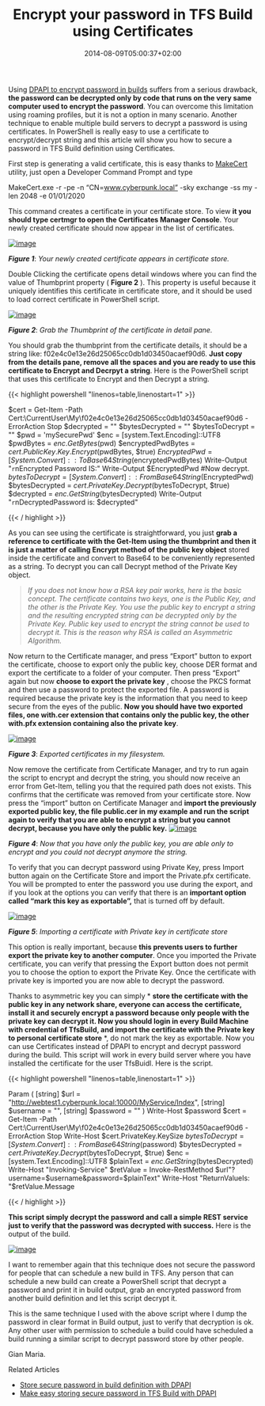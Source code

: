 ﻿---
title: "Encrypt your password in TFS Build using Certificates"
description: ""
date: 2014-08-09T05:00:37+02:00
draft: false
tags: [TFS Build]
categories: [Tfs]
---
Using [DPAPI to encrypt password in builds](http://www.codewrecks.com/blog/index.php/2014/07/22/make-easy-storing-secure-password-in-tfs-build-with-dpapi/) suffers from a serious drawback,  **the password can be decrypted only by code that runs on the very same computer used to encrypt the password**. You can overcome this limitation using roaming profiles, but it is not a option in many scenario. Another technique to enable multiple build servers to decrypt a password is using certificates. In PowerShell is really easy to use a certificate to encrypt/decrypt string and this article will show you how to secure a password in TFS Build definition using Certificates.

First step is generating a valid certificate, this is easy thanks to [MakeCert](http://msdn.microsoft.com/en-us/library/bfsktky3%28v=vs.110%29.aspx) utility, just open a Developer Command Prompt and type

MakeCert.exe -r -pe -n “CN=www.cyberpunk.local” -sky exchange -ss my -len 2048 -e 01/01/2020

This command creates a certificate in your certificate store. To view  **it you should type certmgr to open the Certificates Manager Console**. Your newly created certificate should now appear in the list of certificates.

[![image](https://www.codewrecks.com/blog/wp-content/uploads/2014/08/image_thumb3.png "image")](https://www.codewrecks.com/blog/wp-content/uploads/2014/08/image3.png)

 ***Figure 1***: *Your newly created certificate appears in certificate store.*

Double Clicking the certificate opens detail windows where you can find the value of Thumbprint property ( **Figure 2** ). This property is useful because it uniquely identifies this certificate in certificate store, and it should be used to load correct certificate in PowerShell script.

[![image](https://www.codewrecks.com/blog/wp-content/uploads/2014/08/image_thumb4.png "image")](https://www.codewrecks.com/blog/wp-content/uploads/2014/08/image4.png)

 ***Figure 2***: *Grab the Thumbprint of the certificate in detail pane.*

You should grab the thumbprint from the certificate details, it should be a string like: f02e4c0e13e26d25065cc0db1d03450acaef90d6.  **Just copy from the details pane, remove all the spaces and you are ready to use this certificate to Encrypt and Decrpyt a string**. Here is the PowerShell script that uses this certificate to Encrypt and then Decrypt a string.

{{< highlight powershell "linenos=table,linenostart=1" >}}


$cert = Get-Item -Path Cert:\CurrentUser\My\f02e4c0e13e26d25065cc0db1d03450acaef90d6 -ErrorAction Stop
$decrypted = ""
$bytesDecrypted = ""
$bytesToDecrypt = ""
$pwd = 'mySecurePwd'
$enc = [system.Text.Encoding]::UTF8
$pwdBytes = $enc.GetBytes($pwd) 
$encryptedPwdBytes = $cert.PublicKey.Key.Encrypt($pwdBytes, $true)
$EncryptedPwd = [System.Convert]::ToBase64String($encryptedPwdBytes)
Write-Output "`r`nEncrypted Password IS:"
Write-Output $EncryptedPwd
#Now decrypt.
$bytesToDecrypt = [System.Convert]::FromBase64String($EncryptedPwd)
$bytesDecrypted = $cert.PrivateKey.Decrypt($bytesToDecrypt, $true)
$decrypted = $enc.GetString($bytesDecrypted)
Write-Output "`r`nDecryptedPassword is: $decrypted"

{{< / highlight >}}

As you can see using the certificate is straightforward, you just  **grab a reference to certificate with the Get-Item using the thumbprint and then it is just a matter of calling Encrypt method of the public key object** stored inside the certificate and convert to Base64 to be conveniently represented as a string. To decrypt you can call Decrypt method of the Private Key object.

> *If you does not know how a RSA key pair works, here is the basic concept. The certificate contains two keys, one is the Public Key, and the other is the Private Key. You use the public key to encrypt a string and the resulting encrypted string can be decrypted only by the Private Key. Public key used to encrypt the string cannot be used to decrypt it. This is the reason why RSA is called an Asymmetric Algorithm.*

Now return to the Certificate manager, and press “Export” button to export the certificate, choose to export only the public key, choose DER format and export the certificate to a folder of your computer. Then press “Export” again but now  **choose to export the private key** , choose the PKCS format and then use a password to protect the exported file. A password is required because the private key is the information that you need to keep secure from the eyes of the public.  **Now you should have two exported files, one with.cer extension that contains only the public key, the other with.pfx extension containing also the private key**.

[![image](https://www.codewrecks.com/blog/wp-content/uploads/2014/08/image_thumb5.png "image")](https://www.codewrecks.com/blog/wp-content/uploads/2014/08/image5.png)

 ***Figure 3***: *Exported certificates in my filesystem.*

Now remove the certificate from Certificate Manager, and try to run again the script to encrypt and decrypt the string, you should now receive an error from Get-Item, telling you that the required path does not exists. This confirms that the certificate was removed from your certificate store. Now press the “import” button on Certificate Manager and  **import the previously exported public key, the file public.cer in my example and run the script again to verify that you are able to encrypt a string but you cannot decrypt, because you have only the public key.** [![image](https://www.codewrecks.com/blog/wp-content/uploads/2014/08/image_thumb6.png "image")](https://www.codewrecks.com/blog/wp-content/uploads/2014/08/image6.png)

 ***Figure 4***: *Now that you have only the public key, you are able only to encrypt and you could not decrypt anymore the string.*

To verify that you can decrypt password using Private Key, press Import button again on the Certificate Store and import the Private.pfx certificate. You will be prompted to enter the password you use during the export, and if you look at the options you can verify that there is an  **important option called “mark this key as exportable”,** that is turned off by default.

[![image](https://www.codewrecks.com/blog/wp-content/uploads/2014/08/image_thumb7.png "image")](https://www.codewrecks.com/blog/wp-content/uploads/2014/08/image7.png)

 ***Figure 5***: *Importing a certificate with Private key in certificate store*

This option is really important, because  **this prevents users to further export the private key to another computer**. Once you imported the Private certificate, you can verify that pressing the Export button does not permit you to choose the option to export the Private Key. Once the certificate with private key is imported you are now able to decrypt the password.

Thanks to asymmetric key you can simply * **store the certificate with the public key in any network share, everyone can access the certificate, install it and securely encrypt a password because only people with the private key can decrypt it. Now you should login in every Build Machine with credential of TfsBuild, and import the certificate with the Private key to personal certificate store** *, do not mark the key as exportable. Now you can use Certificates instead of DPAPI to encrypt and decrypt password during the build. This script will work in every build server where you have installed the certificate for the user TfsBuidl. Here is the script.

{{< highlight powershell "linenos=table,linenostart=1" >}}


Param
(
[string] $url = "http://webtest1.cyberpunk.local:10000/MyService/Index",
[string] $username = "",
[string] $password = ""
)
Write-Host $password
$cert = Get-Item -Path Cert:\CurrentUser\My\f02e4c0e13e26d25065cc0db1d03450acaef90d6 -ErrorAction Stop
Write-Host $cert.PrivateKey.KeySize
$bytesToDecrypt = [System.Convert]::FromBase64String($password)
$bytesDecrypted = $cert.PrivateKey.Decrypt($bytesToDecrypt, $true)
$enc = [system.Text.Encoding]::UTF8
$plainText = $enc.GetString($bytesDecrypted)
Write-Host "Invoking-Service"
$retValue = Invoke-RestMethod $url"?username=$username&password=$plainText"  
Write-Host "ReturnValueIs: "$retValue.Message

{{< / highlight >}}

 **This script simply decrypt the password and call a simple REST service just to verify that the password was decrypted with success.** Here is the output of the build.

[![image](https://www.codewrecks.com/blog/wp-content/uploads/2014/08/image_thumb9.png "image")](https://www.codewrecks.com/blog/wp-content/uploads/2014/08/image8.png)

I want to remember again that this technique does not secure the password for people that can schedule a new build in TFS. Any person that can schedule a new build can create a PowerShell script that decrypt a password and print it in build output, grab an encrypted password from another build definition and let this script decrypt it.

This is the same technique I used with the above script where I dump the password in clear format in Build output, just to verify that decryption is ok. Any other user with permission to schedule a build could have scheduled a build running a similar script to decrypt password store by other people.

Gian Maria.

Related Articles

- [Store secure password in build definition with DPAPI](http://www.codewrecks.com/blog/index.php/2014/07/12/store-secure-password-in-tfs-build-definition/)
- [Make easy storing secure password in TFS Build with DPAPI](http://www.codewrecks.com/blog/index.php/2014/07/22/make-easy-storing-secure-password-in-tfs-build-with-dpapi/)
